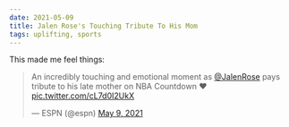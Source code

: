```yaml
---
date: 2021-05-09
title: Jalen Rose's Touching Tribute To His Mom
tags: uplifting, sports
---
```


This made me feel things:

<blockquote class="twitter-tweet"><p lang="en" dir="ltr">An incredibly touching and emotional moment as <a href="https://twitter.com/JalenRose?ref_src=twsrc%5Etfw">@JalenRose</a> pays tribute to his late mother on NBA Countdown ❤️ <a href="https://t.co/cL7d0I2UkX">pic.twitter.com/cL7d0I2UkX</a></p>&mdash; ESPN (@espn) <a href="https://twitter.com/espn/status/1391449859845152768?ref_src=twsrc%5Etfw">May 9, 2021</a></blockquote> <script async src="https://platform.twitter.com/widgets.js" charset="utf-8"></script>

